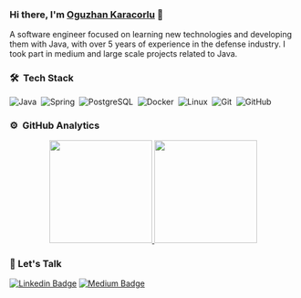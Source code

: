 ### Hi there, I'm [Oguzhan Karacorlu](https://github.com/OguzhanKaracorlu) 👋

A software engineer focused on learning new technologies and developing them with Java, with over 5 years of experience in the defense industry. I took part in medium and large scale projects related to Java.

### 🛠 &nbsp;Tech Stack
![Java](https://img.shields.io/badge/-Java-05122A?logo=Java)&nbsp;
![Spring](https://img.shields.io/badge/-Spring-05122A?style=flat&logo=Spring)&nbsp;
![PostgreSQL](https://img.shields.io/badge/-PostgreSQL-05122A?style=flat&logo=PostgreSQL)&nbsp;
![Docker](https://img.shields.io/badge/-Docker-05122A?style=flat&logo=Docker)&nbsp;
![Linux](https://img.shields.io/badge/-Linux-05122A?style=flat&logo=Linux)&nbsp;
![Git](https://img.shields.io/badge/-Git-05122A?style=flat&logo=git)&nbsp;
![GitHub](https://img.shields.io/badge/-GitHub-05122A?style=flat&logo=github)&nbsp;
  
  
### ⚙️ &nbsp;GitHub Analytics

<p align="center">
<a href="https://github.com/oguzhankaracorlu">
  <img height="180em" src="https://github-readme-stats-eight-theta.vercel.app/api?username=oguzhankaracorlu&show_icons=true&theme=algolia&include_all_commits=true&count_private=true"/>
  <img height="180em" src="https://github-readme-stats-eight-theta.vercel.app/api/top-langs/?username=oguzhankaracorlu&layout=compact&langs_count=8&theme=algolia"/>
</a>
</p>
  
### 🤝&nbsp;Let's Talk
[![Linkedin Badge](https://img.shields.io/badge/-oguzhankaracorlu-blue?style=flat-square&logo=Linkedin&logoColor=white&link=https://www.linkedin.com/in/oguzhankaracorlu/)](https://www.linkedin.com/in/oguzhankaracorlu/)
[![Medium Badge](https://img.shields.io/badge/-oguzhankaracorlu-black?style=flat-square&logo=Medium&logoColor=white&link=https://medium.com/@oguzhankaracorlu)](https://medium.com/@oguzhankaracorlu)


<!--
**OguzhanKaracorlu/oguzhankaracorlu** is a ✨ _special_ ✨ repository because its `README.md` (this file) appears on your GitHub profile.

Here are some ideas to get you started:

- 🔭 I’m currently working on ...
- 🌱 I’m currently learning ...
- 👯 I’m looking to collaborate on ...
- 🤔 I’m looking for help with ...
- 💬 Ask me about ...
- 📫 How to reach me: ...
- 😄 Pronouns: ...
- ⚡ Fun fact: ...
-->
